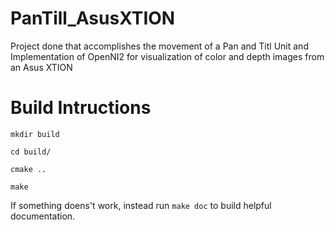 # PanTill_AsusXTION
Project done that accomplishes the movement of a Pan and Titl Unit and Implementation of OpenNI2 for visualization of color and depth images from an Asus XTION 

# Build Intructions

```
mkdir build

cd build/

cmake ..

make
```

If something doens't work, instead run ```make doc``` to build helpful documentation.
